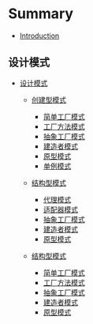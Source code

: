 # Summary

* [Introduction](README.md)

## 设计模式

* [设计模式]()

  * [创建型模式]()
      * [简单工厂模式]()  
      * [工厂方法模式]()  
      * [抽象工厂模式](Design-Patterns/src/main/java/createdmodel/abstractfactorymode/README.MD)  
      * [建造者模式](Design-Patterns/src/main/java/createdmodel/bulidermode/README.MD)    
      * [原型模式](Design-Patterns/src/main/java/createdmodel/prototypemode/README.md)  
      * [单例模式](Design-Patterns/src/main/java/createdmodel/singletonmode/README.md)  
      
  * [结构型模式](Design-Patterns/src/main/java/structuredmodel/README.md)
      * [代理模式](Design-Patterns/src/main/java/structuredmodel/proxymode/README.md)  
      * [适配器模式](Design-Patterns/src/main/java/structuredmodel/adaptermode/README.md)  
      * [抽象工厂模式]()  
      * [建造者模式]()    
      * [原型模式]()  
      
  * [结构型模式]()
      * [简单工厂模式]()  
      * [工厂方法模式]()  
      * [抽象工厂模式](Design-Patterns/src/main/java/behavioralmodel/abstractfactorymode/README.MD)  
      * [建造者模式](Design-Patterns/src/main/java/behavioralmodel/bulidermode/README.MD)    
      * [原型模式](Design-Patterns/src/main/java/behavioralmodel/prototypemode/README.md)  
      
